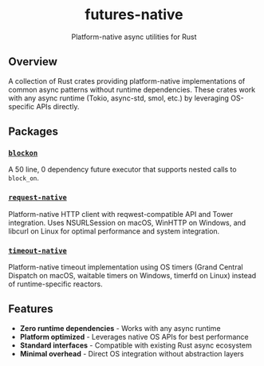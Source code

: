 <div align="center">

# futures-native

Platform-native async utilities for Rust

</div>

## Overview

A collection of Rust crates providing platform-native implementations of common async patterns without runtime dependencies. These crates work with any async runtime (Tokio, async-std, smol, etc.) by leveraging OS-specific APIs directly.

## Packages

### [`blockon`](blockon/)
A 50 line, 0 dependency future executor that supports nested calls to `block_on`.

### [`request-native`](request-native/)
Platform-native HTTP client with reqwest-compatible API and Tower integration. Uses NSURLSession on macOS, WinHTTP on Windows, and libcurl on Linux for optimal performance and system integration.

### [`timeout-native`](timeout-native/)
Platform-native timeout implementation using OS timers (Grand Central Dispatch on macOS, waitable timers on Windows, timerfd on Linux) instead of runtime-specific reactors.

## Features

- **Zero runtime dependencies** - Works with any async runtime
- **Platform optimized** - Leverages native OS APIs for best performance
- **Standard interfaces** - Compatible with existing Rust async ecosystem
- **Minimal overhead** - Direct OS integration without abstraction layers